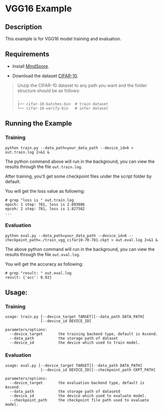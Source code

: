 # VGG16 Example

## Description

This example is for VGG16 model training and evaluation.

## Requirements

- Install [MindSpore](https://www.mindspore.cn/install/en).

- Download the dataset [CIFAR-10](http://www.cs.toronto.edu/~kriz/cifar-10-binary.tar.gz).

> Unzip the CIFAR-10 dataset to any path you want and the folder structure should be as follows:
> ```
> .
> ├── cifar-10-batches-bin  # train dataset
> └── cifar-10-verify-bin   # infer dataset
> ```

## Running the Example

### Training

```
python train.py --data_path=your_data_path --device_id=6 > out.train.log 2>&1 & 
```
The python command above will run in the background, you can view the results through the file `out.train.log`.

After training, you'll get some checkpoint files under the script folder by default.

You will get the loss value as following:
```
# grep "loss is " out.train.log
epoch: 1 step: 781, loss is 2.093086
epcoh: 2 step: 781, loss is 1.827582
...
```

### Evaluation

```
python eval.py --data_path=your_data_path --device_id=6 --checkpoint_path=./train_vgg_cifar10-70-781.ckpt > out.eval.log 2>&1 & 
```
The above python command will run in the background, you can view the results through the file `out.eval.log`.

You will get the accuracy as following:
```
# grep "result: " out.eval.log
result: {'acc': 0.92}
```


## Usage:

### Training
```
usage: train.py [--device_target TARGET][--data_path DATA_PATH]
                [--device_id DEVICE_ID]

parameters/options:
  --device_target       the training backend type, default is Ascend.
  --data_path           the storage path of dataset
  --device_id           the device which used to train model.

```

### Evaluation

```
usage: eval.py [--device_target TARGET][--data_path DATA_PATH]
                [--device_id DEVICE_ID][--checkpoint_path CKPT_PATH]

parameters/options:
  --device_target       the evaluation backend type, default is Ascend.
  --data_path           the storage path of datasetd 
  --device_id           the device which used to evaluate model.
  --checkpoint_path     the checkpoint file path used to evaluate model.
```